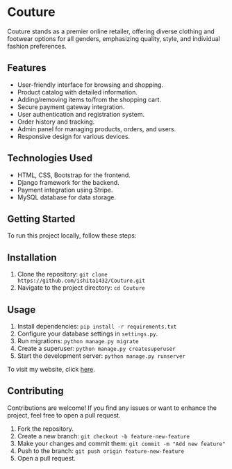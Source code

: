 # Couture

Couture stands as a premier online retailer, offering diverse clothing and footwear options for all genders, emphasizing quality, style, and individual fashion preferences.


## Features

- User-friendly interface for browsing and shopping.
- Product catalog with detailed information.
- Adding/removing items to/from the shopping cart.
- Secure payment gateway integration.
- User authentication and registration system.
- Order history and tracking.
- Admin panel for managing products, orders, and users.
- Responsive design for various devices.

## Technologies Used

- HTML, CSS, Bootstrap for the frontend.
- Django framework for the backend.
- Payment integration using Stripe.
- MySQL database for data storage.

## Getting Started

To run this project locally, follow these steps:

## Installation

1. Clone the repository: `git clone https://github.com/ishita1432/Couture.git`
2. Navigate to the project directory: `cd Couture`

## Usage

1. Install dependencies: `pip install -r requirements.txt`
2. Configure your database settings in `settings.py`.
3. Run migrations: `python manage.py migrate`
4. Create a superuser: `python manage.py createsuperuser`
5. Start the development server: `python manage.py runserver`

To visit my website, click [here](http://www.coutures.pythonanywhere.com).

## Contributing

Contributions are welcome! If you find any issues or want to enhance the project, feel free to open a pull request.

1. Fork the repository.
2. Create a new branch: `git checkout -b feature-new-feature`
3. Make your changes and commit them: `git commit -m "Add new feature"`
4. Push to the branch: `git push origin feature-new-feature`
5. Open a pull request.


